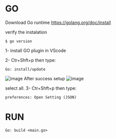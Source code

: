 # GO
Download Go runtime
https://golang.org/doc/install

verify the instalation
```
$ go version
```
1- install GO plugin in VScode

2- Ctr+Shft+p then type:
```
Go: install/update
```
![image](https://user-images.githubusercontent.com/9446035/125891712-b1b0d067-46aa-47f2-a22b-47f3115662ae.png)
After success setup 
![image](https://user-images.githubusercontent.com/9446035/125891997-5a6be85f-0990-41ba-840d-a305c85d23a7.png)

select all.
3-  Ctr+Shft+p then type:
```
preferences: Open Setting (JSON)
```

# RUN
```
Go: build <main.go>
```
